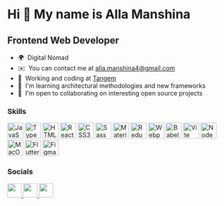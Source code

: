 Hi 👋 My name is Alla Manshina
==============================

Frontend Web Developer
----------------------

* 🌍  Digital Nomad
* ✉️  You can contact me at [alla.manshina4@gmail.com](mailto:alla.manshina4@gmail.com)
* 🚀  Working and coding at [Tangem](https://tangem.com/)
* 🧠  I'm learning architectural methodologies and new frameworks
* 🤝  I'm open to collaborating on interesting open source projects

### Skills


<p align="left">
    <span><a href="https://developer.mozilla.org/en-US/docs/Web/JavaScript" target="_blank"
            rel="noreferrer"><img
                src="https://raw.githubusercontent.com/danielcranney/readme-generator/main/public/icons/skills/javascript-colored.svg"
                alt="JavaScript" width="36" height="36"></a></span>
    <span><a href="https://www.typescriptlang.org/" target="_blank" rel="noreferrer"><img
                src="https://raw.githubusercontent.com/danielcranney/readme-generator/main/public/icons/skills/typescript-colored.svg"
                alt="TypeScript" width="36" height="36"></a></span>
    <span><a href="https://developer.mozilla.org/en-US/docs/Glossary/HTML5" target="_blank"
            rel="noreferrer"><img
                src="https://raw.githubusercontent.com/danielcranney/readme-generator/main/public/icons/skills/html5-colored.svg"
                alt="HTML5" width="36" height="36"></a></span>
    <span><a href="https://reactjs.org/" target="_blank" rel="noreferrer"><img
                src="https://raw.githubusercontent.com/danielcranney/readme-generator/main/public/icons/skills/react-colored.svg"
                alt="React" width="36" height="36"></a></span>
    <span><a href="https://www.w3.org/TR/CSS/#css" target="_blank" rel="noreferrer"><img
                src="https://raw.githubusercontent.com/danielcranney/readme-generator/main/public/icons/skills/css3-colored.svg"
                alt="CSS3" width="36" height="36"></a></span>
    <span><a href="https://sass-lang.com/" target="_blank" rel="noreferrer"><img
                src="https://raw.githubusercontent.com/danielcranney/readme-generator/main/public/icons/skills/sass-colored.svg"
                alt="Sass" width="36" height="36"></a></span>
    <span><a href="https://mui.com/" target="_blank" rel="noreferrer"><img
                src="https://raw.githubusercontent.com/danielcranney/readme-generator/main/public/icons/skills/materialui-colored.svg"
                alt="Material UI" width="36" height="36"></a></span>
    <span><a href="https://redux.js.org/" target="_blank" rel="noreferrer"><img
                src="https://raw.githubusercontent.com/danielcranney/readme-generator/main/public/icons/skills/redux-colored.svg"
                alt="Redux" width="36" height="36"></a></span>
    <span><a href="https://webpack.js.org/" target="_blank" rel="noreferrer"><img
                src="https://raw.githubusercontent.com/danielcranney/readme-generator/main/public/icons/skills/webpack-colored.svg"
                alt="Webpack" width="36" height="36"></a></span>
    <span><a href="https://babeljs.io/" target="_blank" rel="noreferrer"><img
                src="https://raw.githubusercontent.com/danielcranney/readme-generator/main/public/icons/skills/babel-colored.svg"
                alt="Babel" width="36" height="36"></a></span>
    <span><a href="https://vitejs.dev/" target="_blank" rel="noreferrer"><img
                src="https://raw.githubusercontent.com/danielcranney/readme-generator/main/public/icons/skills/vite-colored.svg"
                alt="Vite" width="36" height="36"></a></span>
    <span><a href="https://nodejs.org/en/" target="_blank" rel="noreferrer"><img
                src="https://raw.githubusercontent.com/danielcranney/readme-generator/main/public/icons/skills/nodejs-colored.svg"
                alt="NodeJS" width="36" height="36"></a></span>
    <span><a href="https://apple.com" target="_blank" rel="noreferrer"><img
                src="https://raw.githubusercontent.com/danielcranney/readme-generator/main/public/icons/skills/macos-colored.svg"
                alt="MacOS" width="36" height="36"></a></span>
    <span><a href="https://flutter.dev/" target="_blank" rel="noreferrer"><img
                src="https://raw.githubusercontent.com/danielcranney/readme-generator/main/public/icons/skills/flutter-colored.svg"
                alt="Flutter" width="36" height="36"></a></span>
    <span><a href="https://www.figma.com/" target="_blank" rel="noreferrer"><img
                src="https://raw.githubusercontent.com/danielcranney/readme-generator/main/public/icons/skills/figma-colored.svg"
                alt="Figma" width="36" height="36"></a></span>
</p>


### Socials

<p align="left"> <a href="https://www.github.com/Copy-of-A" target="_blank" rel="noreferrer"> <picture> <source media="(prefers-color-scheme: dark)" srcset="https://raw.githubusercontent.com/danielcranney/readme-generator/main/public/icons/socials/github-dark.svg" /> <source media="(prefers-color-scheme: light)" srcset="https://raw.githubusercontent.com/danielcranney/readme-generator/main/public/icons/socials/github.svg" /> <img src="https://raw.githubusercontent.com/danielcranney/readme-generator/main/public/icons/socials/github.svg" width="32" height="32" /> </picture> </a> <a href="https://www.linkedin.com/in/alla-manshina-5b40bb1a9/" target="_blank" rel="noreferrer"> <picture> <source media="(prefers-color-scheme: dark)" srcset="undefined" /> <source media="(prefers-color-scheme: light)" srcset="https://raw.githubusercontent.com/danielcranney/readme-generator/main/public/icons/socials/linkedin.svg" /> <img src="https://raw.githubusercontent.com/danielcranney/readme-generator/main/public/icons/socials/linkedin.svg" width="32" height="32" /> </picture> </a> <a href="https://www.twitter.com/moralobsession" target="_blank" rel="noreferrer"> <picture> <source media="(prefers-color-scheme: dark)" srcset="undefined" /> <source media="(prefers-color-scheme: light)" srcset="https://raw.githubusercontent.com/danielcranney/readme-generator/main/public/icons/socials/twitter.svg" /> <img src="https://raw.githubusercontent.com/danielcranney/readme-generator/main/public/icons/socials/twitter.svg" width="32" height="32" /> </picture> </a></p>

<!--
**Copy-of-A/Copy-of-A** is a ✨ _special_ ✨ repository because its `README.md` (this file) appears on your GitHub profile.

Here are some ideas to get you started:

- 🔭 I’m currently working on ...
- 🌱 I’m currently learning ...
- 👯 I’m looking to collaborate on ...
- 🤔 I’m looking for help with ...
- 💬 Ask me about ...
- 📫 How to reach me: ...
- 😄 Pronouns: ...
- ⚡ Fun fact: ...
-->
